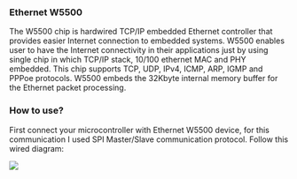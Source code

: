 <h3>Ethernet W5500</h3>
<p>The W5500 chip is hardwired TCP/IP embedded Ethernet controller that provides easier Internet connection to embedded systems. W5500 enables user to have the Internet connectivity in their applications just by using single chip in which TCP/IP stack, 10/100 ethernet MAC and PHY embedded. This chip supports TCP, UDP, IPv4, ICMP, ARP, IGMP and PPPoe protocols. W5500 embeds the 32Kbyte internal memory buffer for the Ethernet packet processing.</p>

<h3>How to use?</h3>
<p>First connect your microcontroller with Ethernet W5500 device, for this communication I used SPI Master/Slave communication protocol. Follow this wired diagram:</p>

<img src="https://i.imgur.com/QlB0E7p.png"></img>
